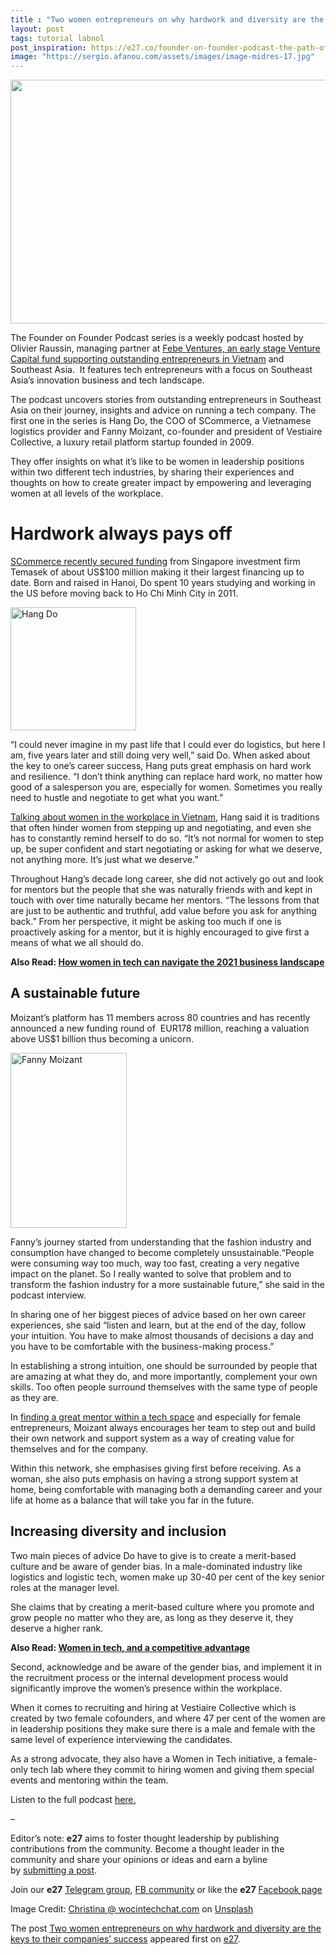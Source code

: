 ```yaml
---
title : "Two women entrepreneurs on why hardwork and diversity are the keys to their companies’ success"
layout: post
tags: tutorial labnol
post_inspiration: https://e27.co/founder-on-founder-podcast-the-path-of-entrepreneurship-success-and-life-lessons-by-women-leaders-20210407/
image: "https://sergio.afanou.com/assets/images/image-midres-17.jpg"
---
```


<img loading="lazy" src="https://e27.co/wp-content/uploads/2021/04/women_in_tech_podcast.jpg" alt="" width="690" height="390" class="aligncenter size-full wp-image-413475" />
<p>The Founder on Founder Podcast series is a weekly podcast hosted by Olivier Raussin, managing partner at <a rel="follow" href="https://e27.co/todays-top-tech-news-febe-ventures-launches-us25m-fund-in-vietnam-transferwise-rolls-out-in-malaysia-20191128/">Febe Ventures, an early stage Venture Capital fund supporting outstanding entrepreneurs in Vietnam</a> and Southeast Asia.  It features tech entrepreneurs with a focus on Southeast Asia&#8217;s innovation business and tech landscape.</p>
<p>The podcast uncovers stories from outstanding entrepreneurs in Southeast Asia on their journey, insights and advice on running a tech company. The first one in the series is Hang Do, the COO of SCommerce, a Vietnamese logistics provider and Fanny Moizant, co-founder and president of Vestiaire Collective, a luxury retail platform startup founded in 2009.</p>
<p>They offer insights on what it&#8217;s like to be women in leadership positions within two different tech industries, by sharing their experiences and thoughts on how to create greater impact by empowering and leveraging women at all levels of the workplace.</p>
<h1>Hardwork always pays off</h1>
<p><a rel="follow" href="https://e27.co/vietnam-based-logistics-startup-scommerce-receives-investment-from-temasek-gearing-up-for-nationwide-expansion-20191029/">SCommerce recently secured funding</a> from Singapore investment firm Temasek of about US$100 million making it their largest financing up to date. Born and raised in Hanoi, Do spent 10 years studying and working in the US before moving back to Ho Chi Minh City in 2011.</p>
<img loading="lazy" class="aligncenter" src="../wp-content/uploads/2021/04/2a5a7de2-5521-45be-b37e-f93502043929.png" alt="Hang Do" width="201" height="197" />
<p>“I could never imagine in my past life that I could ever do logistics, but here I am, five years later and still doing very well,&#8221; said Do. When asked about the key to one’s career success, Hang puts great emphasis on hard work and resilience. “I don’t think anything can replace hard work, no matter how good of a salesperson you are, especially for women. Sometimes you really need to hustle and negotiate to get what you want.&#8221;</p>
<p><a rel="follow" href="https://e27.co/how-the-gig-economy-is-empowering-women-in-vietnam-20210315/">Talking about women in the workplace in Vietnam</a>, Hang said it is traditions that often hinder women from stepping up and negotiating, and even she has to constantly remind herself to do so. “It’s not normal for women to step up, be super confident and start negotiating or asking for what we deserve, not anything more. It’s just what we deserve.&#8221;</p>
<p>Throughout Hang’s decade long career, she did not actively go out and look for mentors but the people that she was naturally friends with and kept in touch with over time naturally became her mentors. “The lessons from that are just to be authentic and truthful, add value before you ask for anything back.&#8221; From her perspective, it might be asking too much if one is proactively asking for a mentor, but it is highly encouraged to give first a means of what we all should do.</p>
<p><strong>Also Read: <a rel="follow" href="https://e27.co/how-women-in-tech-can-navigate-the-2021-business-landscape-20210310/">How women in tech can navigate the 2021 business landscape</a></strong></p>
<h2>A sustainable future</h2>
<p>Moizant&#8217;s platform has 11 members across 80 countries and has recently announced a new funding round of  EUR178 million, reaching a valuation above US$1 billion thus becoming a unicorn.</p>
<img loading="lazy" class="aligncenter" src="../wp-content/uploads/2021/04/cf42526a-c9ff-4166-9e5a-52dd222f27bf.png" alt="Fanny Moizant" width="186" height="280" />
<p>Fanny’s journey started from understanding that the fashion industry and consumption have changed to become completely unsustainable.“People were consuming way too much, way too fast, creating a very negative impact on the planet. So I really wanted to solve that problem and to transform the fashion industry for a more sustainable future,&#8221; she said in the podcast interview.</p>
<p>In sharing one of her biggest pieces of advice based on her own career experiences, she said “listen and learn, but at the end of the day, follow your intuition. You have to make almost thousands of decisions a day and you have to be comfortable with the business-making process.&#8221;</p>
<p>In establishing a strong intuition, one should be surrounded by people that are amazing at what they do, and more importantly, complement your own skills. Too often people surround themselves with the same type of people as they are.</p>
<p>In <a rel="follow" href="https://e27.co/what-no-one-ever-tells-you-about-finding-the-perfect-mentor-its-all-about-luck-20190902/">finding a great mentor within a tech space</a> and especially for female entrepreneurs, Moizant always encourages her team to step out and build their own network and support system as a way of creating value for themselves and for the company.</p>
<p>Within this network, she emphasises giving first before receiving. As a woman, she also puts emphasis on having a strong support system at home, being comfortable with managing both a demanding career and your life at home as a balance that will take you far in the future.</p>
<h2>Increasing diversity and inclusion</h2>
<p>Two main pieces of advice Do have to give is to create a merit-based culture and be aware of gender bias. In a male-dominated industry like logistics and logistic tech, women make up 30-40 per cent of the key senior roles at the manager level.</p>
<p>She claims that by creating a merit-based culture where you promote and grow people no matter who they are, as long as they deserve it, they deserve a higher rank.</p>
<p><strong>Also Read: <a rel="follow" href="https://e27.co/women-tech-competitive-advantage-20171109/">Women in tech, and a competitive advantage</a></strong></p>
<p>Second, acknowledge and be aware of the gender bias, and implement it in the recruitment process or the internal development process would significantly improve the women’s presence within the workplace.</p>
<p>When it comes to recruiting and hiring at Vestiaire Collective which is created by two female cofounders, and where 47 per cent of the women are in leadership positions they make sure there is a male and female with the same level of experience interviewing the candidates.</p>
<p>As a strong advocate, they also have a Women in Tech initiative, a female-only tech lab where they commit to hiring women and giving them special events and mentoring within the team.</p>
<p>Listen to the full podcast <a rel="follow" href="https://open.spotify.com/show/6CYU1lx4TWerewNnfFOADf?si=yMV_xnYcTfe_a4ZWzRL50Q">here.</a></p>
<p>&#8211;</p>
<p class="p1"><span class="s1">Editor’s note: <strong>e27</strong> aims to foster thought leadership by publishing contributions from the community. Become a thought leader in the community and share your opinions or ideas and earn a byline by <a rel="follow" href="https://e27.co/contributor"><span class="s2">submitting a post</span></a>.</span></p>
<p class="p1"><span class="s1">Join our <strong>e27</strong> <a rel="follow" href="https://t.me/joinchat/HmTbfBcGCZeykhM8NOlQ-g"><span class="s2">Telegram group</span></a>, <a rel="follow" href="https://www.facebook.com/groups/e27co/permalink/886904662065955/">FB community</a> or like the <strong>e27</strong> <a rel="follow" href="https://www.facebook.com/e27/?ref=your_pages"><span class="s2">Facebook page</span></a></span></p>
<p>Image Credit: <a rel="follow" href="https://unsplash.com/@wocintechchat?utm_source=unsplash&amp;utm_medium=referral&amp;utm_content=creditCopyText">Christina @ wocintechchat.com</a> on <a rel="follow" href="https://unsplash.com/s/photos/women-business?utm_source=unsplash&amp;utm_medium=referral&amp;utm_content=creditCopyText">Unsplash</a></p>
<p>The post <a rel="nofollow" href="https://e27.co/founder-on-founder-podcast-the-path-of-entrepreneurship-success-and-life-lessons-by-women-leaders-20210407/">Two women entrepreneurs on why hardwork and diversity are the keys to their companies&#8217; success</a> appeared first on <a rel="nofollow" href="https://e27.co">e27</a>.</p>
